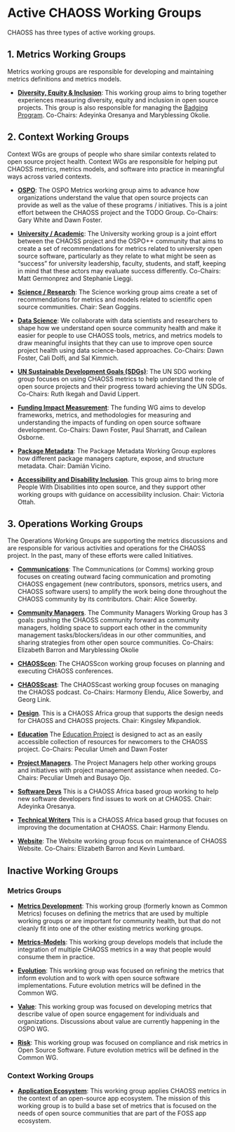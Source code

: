 
# Active CHAOSS Working Groups

CHAOSS has three types of active working groups. 

## 1. Metrics Working Groups
Metrics working groups are responsible for developing and maintaining metrics definitions and metrics models.

* [**Diversity, Equity & Inclusion**](https://github.com/chaoss/wg-diversity-inclusion): This working group aims to bring together experiences measuring diversity, equity and inclusion in open source projects. This group is also responsible for managing the [Badging Program](https://badging.chaoss.community). Co-Chairs: Adeyinka Oresanya and Maryblessing Okolie.


## 2. Context Working Groups
Context WGs are groups of people who share similar contexts related to open source project health. Context WGs are responsible for helping put CHAOSS metrics, metrics models, and software into practice in meaningful ways across varied contexts.

* [**OSPO**](https://github.com/chaoss/wg-ospo): The OSPO Metrics working group aims to advance how organizations understand the value that open source projects can provide as well as the value of these programs / initiatives. This is a joint effort between the CHAOSS project and the TODO Group. Co-Chairs: Gary White and Dawn Foster.

* [**University / Academic**](https://docs.google.com/document/d/1ZZg8vGQOgfhK6P6G8GQse6OaN3yb2Z_IQVyINa-0TZs/edit): The University working group is a joint effort between the CHAOSS project and the OSPO++ community that aims to create a set of recommendations for metrics related to university open source software, particularly as they relate to what might be seen as “success” for university leadership, faculty, students, and staff, keeping in mind that these actors may evaluate success differently. Co-Chairs: Matt Germonprez and Stephanie Lieggi.

* [**Science / Research**](https://github.com/chaoss/wg-science): The Science working group aims create a set of recommendations for metrics and models related to scientific open source communities. Chair: Sean Goggins.

* [**Data Science**](https://github.com/chaoss/wg-data-science): We collaborate with data scientists and researchers to shape how we understand open source community health and make it easier for people to use CHAOSS tools, metrics, and metrics models to draw meaningful insights that they can use to improve open source project health using data science-based approaches. Co-Chairs: Dawn Foster, Cali Dolfi, and Sal Kimmich.

* [**UN Sustainable Development Goals (SDGs)**](https://docs.google.com/document/d/17VAYItNIw_i36mCUyBs1t9fEK_Ks1vjhOJFRfIA1CjM/edit?usp=sharing): The UN SDG working group focuses on using CHAOSS metrics to help understand the role of open source projects and their progress toward achieving the UN SDGs. Co-Chairs: Ruth Ikegah and David Lippert.

* [**Funding Impact Measurement**](https://github.com/chaoss/wg-funding-impact): The funding WG aims to develop frameworks, metrics, and methodologies for measuring and understanding the impacts of funding on open source software development. Co-Chairs: Dawn Foster, Paul Sharratt, and Cailean Osborne.

* [**Package Metadata**](https://github.com/chaoss/wg-package-metadata): The Package Metadata Working Group explores how different package managers capture, expose, and structure metadata. Chair: Damián Vicino.

* [**Accessibility and Disability Inclusion**](https://docs.google.com/document/d/1PMDWc6xMe0fNE7shxTK5_HE_ykRBG5w55_Zx5hvzsEY/edit?pli=1&tab=t.g61uza6853y8). This group aims to bring more People With Disabilities into open source, and they support other working groups with guidance on accessibility inclusion. Chair: Victoria Ottah.

## 3. Operations Working Groups

The Operations Working Groups are supporting the metrics discussions and are responsible for various activities and operations for the CHAOSS project. In the past, many of these efforts were called Initiatives.

* [**Communications**](https://docs.google.com/document/d/1_2hErJemNCLgIBaOW0ODIdwfbgBqTfw25aJ7E1ijzWc/edit): The Communications (or Comms) working group focuses on creating outward facing communication and promoting CHAOSS engagement (new contributors, sponsors, metrics users, and CHAOSS software users) to amplify the work being done throughout the CHAOSS community by its contributors. Chair: Alice Sowerby.

* [**Community Managers**](https://docs.google.com/document/d/1PMDWc6xMe0fNE7shxTK5_HE_ykRBG5w55_Zx5hvzsEY/edit?pli=1&tab=t.l98jm0d1cxgd). The Community Managers Working Group has 3 goals: pushing the CHAOSS community forward as community managers, holding space to support each other in the community management tasks/blockers/ideas in our other communities, and sharing strategies from other open source communities. Co-Chairs: Elizabeth Barron and Maryblessing Okolie

* [**CHAOSScon**](https://docs.google.com/document/d/1HvKPfJwoZm4nW2bBVbDfN8HyFXyXsJlN9g16UhR6l-A/edit): The CHAOSScon working group focuses on planning and executing CHAOSS conferences.

* [**CHAOSScast**](https://podcast.chaoss.community/about): The CHAOSScast working group focuses on managing the CHAOSS podcast. Co-Chairs: Harmony Elendu, Alice Sowerby, and Georg Link.

* [**Design**](https://docs.google.com/document/d/1PMDWc6xMe0fNE7shxTK5_HE_ykRBG5w55_Zx5hvzsEY/edit?pli=1&tab=t.rcu7r2phb3pt). This is a CHAOSS Africa group that supports the design needs for CHAOSS and CHAOSS projects. Chair: Kingsley Mkpandiok.

* [**Education**](https://github.com/chaoss/education) The [Education Project](https://chaoss.community/chaoss-education/) is designed to act as an easily accessible collection of resources for newcomers to the CHAOSS project. Co-Chairs: Peculiar Umeh and Dawn Foster

* [**Project Managers**](https://docs.google.com/document/d/1PMDWc6xMe0fNE7shxTK5_HE_ykRBG5w55_Zx5hvzsEY/edit?pli=1&tab=t.k4fa6k66tri0). The Project Managers help other working groups and initiatives with project management assistance when needed. Co-Chairs: Peculiar Umeh and Busayo Ojo.

* [**Software Devs**](https://docs.google.com/document/d/1PMDWc6xMe0fNE7shxTK5_HE_ykRBG5w55_Zx5hvzsEY/edit?pli=1&tab=t.43pdyq2xrjjl) This is a CHAOSS Africa based group working to help new software developers find issues to work on at CHAOSS. Chair: Adeyinka Oresanya. 

* [**Technical Writers**](https://docs.google.com/document/d/1PMDWc6xMe0fNE7shxTK5_HE_ykRBG5w55_Zx5hvzsEY/edit?pli=1&tab=t.k4fa6k66tri0) This is a CHAOSS Africa based group that focuses on improving the documentation at CHAOSS. Chair: Harmony Elendu.

* [**Website**](https://docs.google.com/document/d/1p079Q75RZ2Duk-nX4osXY2v3oFjqF6-BTZG6XPx8iQ4/edit#heading=h.9qd11sbe2wiy): The Website working group focus on maintenance of CHAOSS Website. Co-Chairs: Elizabeth Barron and Kevin Lumbard.


## Inactive Working Groups

### Metrics Groups

* [**Metrics Development**](https://github.com/chaoss/wg-metrics-development): This working group (formerly known as Common Metrics) focuses on defining the metrics that are used by multiple working groups or are important for community health, but that do not cleanly fit into one of the other existing metrics working groups.
* [**Metrics-Models**](https://github.com/chaoss/wg-metrics-models): This working group develops models that include the integration of multiple CHAOSS metrics in a way that people would consume them in practice.
  
* [**Evolution**](https://github.com/chaoss/wg-evolution): This working group was focused on refining the metrics that inform evolution and to work with open source software implementations. Future evolution metrics will be defined in the Common WG.

* [**Value**](https://github.com/chaoss/wg-value): This working group was focused on developing metrics that describe value of open source engagement for individuals and organizations. Discussions about value are currently happening in the OSPO WG.

* [**Risk**](https://github.com/chaoss/wg-risk): This working group was focused on compliance and risk metrics in Open Source Software. Future evolution metrics will be defined in the Common WG.

### Context Working Groups

* [**Application Ecosystem**](https://github.com/chaoss/wg-app-ecosystem): This working group applies CHAOSS metrics in the context of an open-source app ecosystem. The mission of this working group is to build a base set of metrics that is focused on the needs of open source communities that are part of the FOSS app ecosystem.



